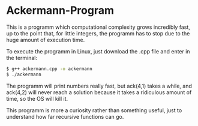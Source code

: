 # Ackermann-Program

This is a programm which computational complexity grows incredibly fast, up to the point that, for little integers, the programm has to stop due to the huge amount of execution time.

To execute the programm in Linux, just download the .cpp file and enter in the terminal:

``` bash
$ g++ ackermann.cpp -o ackermann
$ ./ackermann
```

The programm will print numbers really fast, but ack(4,1) takes a while, and ack(4,2) will never reach a solution because it takes a ridiculous amount of time, so the OS will kill it.

This programm is more a curiosity rather than something useful, just to understand how far recursive functions can go.
